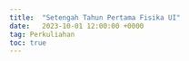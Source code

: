 ```yaml
---
title:  "Setengah Tahun Pertama Fisika UI"
date:   2023-10-01 12:00:00 +0000
tag: Perkuliahan
toc: true
---
```


